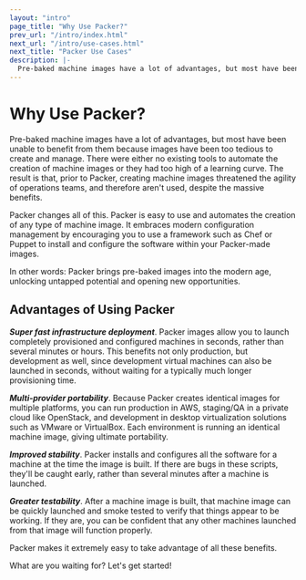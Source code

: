 ```yaml
---
layout: "intro"
page_title: "Why Use Packer?"
prev_url: "/intro/index.html"
next_url: "/intro/use-cases.html"
next_title: "Packer Use Cases"
description: |-
  Pre-baked machine images have a lot of advantages, but most have been unable to benefit from them because images have been too tedious to create and manage. There were either no existing tools to automate the creation of machine images or they had too high of a learning curve. The result is that, prior to Packer, creating machine images threatened the agility of operations teams, and therefore aren't used, despite the massive benefits.
---
```


# Why Use Packer?

Pre-baked machine images have a lot of advantages, but most have been unable
to benefit from them because images have been too tedious to create and manage.
There were either no existing tools to automate the creation of machine images or
they had too high of a learning curve. The result is that, prior to Packer,
creating machine images threatened the agility of operations teams, and therefore
aren't used, despite the massive benefits.

Packer changes all of this. Packer is easy to use and automates the creation
of any type of machine image. It embraces modern configuration management by
encouraging you to use a framework such as Chef or Puppet to install and
configure the software within your Packer-made images.

In other words: Packer brings pre-baked images into the modern age, unlocking
untapped potential and opening new opportunities.

## Advantages of Using Packer

***Super fast infrastructure deployment***. Packer images allow you to launch
completely provisioned and configured machines in seconds, rather than
several minutes or hours. This benefits not only production, but development as well,
since development virtual machines can also be launched in seconds, without waiting
for a typically much longer provisioning time.

***Multi-provider portability***. Because Packer creates identical images for
multiple platforms, you can run production in AWS, staging/QA in a private
cloud like OpenStack, and development in desktop virtualization solutions
such as VMware or VirtualBox. Each environment is running an identical
machine image, giving ultimate portability.

***Improved stability***. Packer installs and configures all the software for
a machine at the time the image is built. If there are bugs in these scripts,
they'll be caught early, rather than several minutes after a machine is launched.

***Greater testability***. After a machine image is built, that machine image
can be quickly launched and smoke tested to verify that things appear to be
working. If they are, you can be confident that any other machines launched
from that image will function properly.

Packer makes it extremely easy to take advantage of all these benefits.

What are you waiting for? Let's get started!
